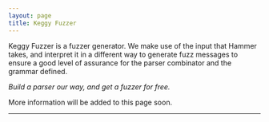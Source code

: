 ```yaml
---
layout: page
title: Keggy Fuzzer
---
```


Keggy Fuzzer is a fuzzer generator. We make use of the input that Hammer takes, and interpret it in a different way to generate fuzz messages to ensure a good level of assurance for the parser combinator and the grammar defined.

*Build a parser our way, and get a fuzzer for free.*

More information will be added to this page soon.

---

